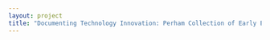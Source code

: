 ```yaml
--- 
layout: project 
title: "Documenting Technology Innovation: Perham Collection of Early Electronics" 
---
```




